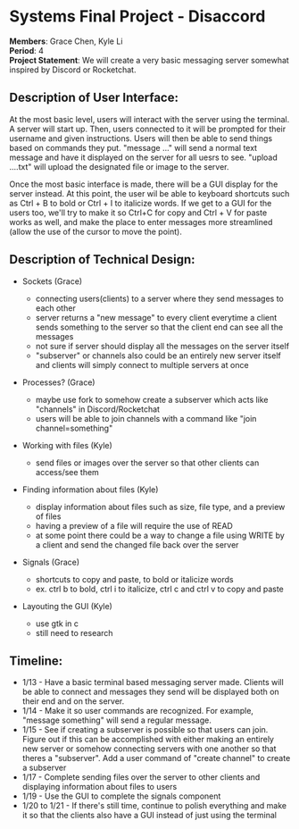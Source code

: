 # Systems Final Project - Disaccord
**Members**: Grace Chen, Kyle Li <br>
**Period**: 4 <br>
**Project Statement**: We will create a very basic messaging server somewhat inspired by Discord or Rocketchat. <br>
## Description of User Interface:
At the most basic level, users will interact with the server using the terminal. A server will start up. Then, users connected to it will be prompted for their username and given instructions. Users will then be able to send things based on commands they put. "message ..." will send a normal text message and have it displayed on the server for all uesrs to see. "upload ....txt" will upload the designated file or image to the server. 

Once the most basic interface is made, there will be a GUI display for the server instead. At this point, the user wil be able to keyboard shortcuts such as Ctrl + B to bold or Ctrl + I to italicize words. If we get to a GUI for the users too, we'll try to make it so Ctrl+C for copy and Ctrl + V for paste works as well, and make the place to enter messages more streamlined (allow the use of the cursor to move the point).

## Description of Technical Design:
* Sockets (Grace)
  * connecting users(clients) to a server where they send messages to each other
  * server returns a "new message" to every client everytime a client sends something to the server so that the client end can see all the messages
  * not sure if server should display all the messages on the server itself
  * "subserver" or channels also could be an entirely new server itself and clients will simply connect to multiple servers at once

* Processes? (Grace)
  * maybe use fork to somehow create a subserver which acts like "channels" in Discord/Rocketchat
   * users will be able to join channels with a command like "join channel=something"

* Working with files (Kyle)
  * send files or images over the server so that other clients can access/see them

* Finding information about files (Kyle)
  * display information about files such as size, file type, and a preview of files
  * having a preview of a file will require the use of READ
  * at some point there could be a way to change a file using WRITE by a client and send the changed file back over the server 

* Signals (Grace)
  * shortcuts to copy and paste, to bold or italicize words 
  * ex. ctrl b to bold, ctrl i to italicize, ctrl c and ctrl v to copy and paste

* Layouting the GUI (Kyle)
  *  use gtk in c
  *  still need to research

## Timeline:
* 1/13 - Have a basic terminal based messaging server made. Clients will be able to connect and messages they send will be displayed both on their end and on the server.
* 1/14 - Make it so user commands are recognized. For example, "message something" will send a regular message. 
* 1/15 - See if creating a subserver is possible so that users can join. Figure out if this can be accomplished with either making an entirely new server or somehow connecting servers with one another so that theres a "subserver". Add a user command of "create channel" to create a subserver
* 1/17 - Complete sending files over the server to other clients and displaying information about files to users
* 1/19 - Use the GUI to complete the signals component
* 1/20 to 1/21 - If there's still time, continue to polish everything and make it so that the clients also have a GUI instead of just using the terminal 
